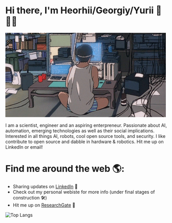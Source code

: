 # Hi there, I'm Heorhii/Georgiy/Yurii :wave: :man_technologist:

![alt-text](https://github.com/HeorhiiS/HeorhiiS/blob/master/coding.gif)

I am a scientist, engineer and an aspiring enterpreneur. Passionate about AI, automation, emerging technologies as well as their social implications. Interested in all things AI, robots, cool open source tools, and security. I like contribute to open source and dabble in hardware & robotics. Hit me up on LinkedIn or email!

# Find me around the web :earth_americas::

 - Sharing updates on [LinkedIn](https://www.linkedin.com/in/heorhiiskovorodnikov/) :briefcase:
 - Check out my personal webiste for more info (under final stages of construction :hammer_and_wrench:)
 - Hit me up on [ResearchGate](https://www.researchgate.net/profile/Heorhii_Skovorodnikov) :microscope:

<!-- ![Github Stats](https://github-readme-stats.vercel.app/api?username=HeorhiiS&count_private=true&show_icons=true&include_all_commits=true&theme=tokyonight) -->
![Top Langs](https://github-readme-stats.vercel.app/api/top-langs/?username=HeorhiiS&hide=TeX&layout=compact&theme=tokyonight)

<!-- ![visitors](https://visitor-badge.glitch.me/badge?page_id=HeorhiiS.HeorhiiS) -->

<!--
**HeorhiiS/HeorhiiS** is a ✨ _special_ ✨ repository because its `README.md` (this file) appears on your GitHub profile.

Here are some ideas to get you started:

- 🔭 I’m currently working on ...
- 🌱 I’m currently learning ...
- 👯 I’m looking to collaborate on ...
- 🤔 I’m looking for help with ...
- 💬 Ask me about ...
- 📫 How to reach me: ...
- 😄 Pronouns: ...
- ⚡ Fun fact: ...
-->
